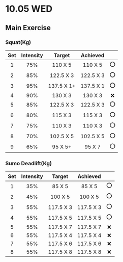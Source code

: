 # 10.05 WED

## Main Exercise



### Squat(Kg)

| Set  | Intensity |   Target   | Achieved  |      |
| :--: | :-------: | :--------: | :-------: | :--: |
|  1   |    75%    |  110 X 5   |  110 X 5  |  ⭕   |
|  2   |    85%    | 122.5 X 3  | 122.5 X 3 |  ⭕   |
|  3   |    95%    | 137.5 X 1+ | 137.5 X 1 |  ⭕   |
|  4   |    90%    |  130 X 3   |  130 X 3  |  ❌   |
|  5   |    85%    | 122.5 X 3  | 122.5 X 3 |  ⭕   |
|  6   |    80%    |  115 X 3   |  115 X 3  |  ⭕   |
|  7   |    75%    |  110 X 3   |  110 X 3  |  ⭕   |
|  8   |    70%    | 102.5 X 5  | 102.5 X 5 |  ⭕   |
|  9   |    65%    |  95 X 5+   |  95 X 7   |  ⭕   |



### Sumo Deadlift(Kg)

| Set  | Intensity |  Target   | Achieved  |      |
| :--: | :-------: | :-------: | :-------: | :--: |
|  1   |    35%    |  85 X 5   |  85 X 5   |  ⭕   |
|  2   |    45%    |  100 X 5  |  100 X 5  |  ⭕   |
|  3   |    55%    | 117.5 X 3 | 117.5 X 3 |  ⭕   |
|  4   |    55%    | 117.5 X 5 | 117.5 X 5 |  ⭕   |
|  5   |    55%    | 117.5 X 7 | 117.5 X 7 |  ❌   |
|  6   |    55%    | 117.5 X 4 | 117.5 X 4 |  ❌   |
|  7   |    55%    | 117.5 X 6 | 117.5 X 6 |  ❌   |
|  8   |    55%    | 117.5 X 8 | 117.5 X 8 |  ❌   |



